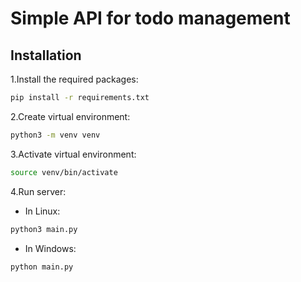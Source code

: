 # Simple API for todo management

## Installation

1.Install the required packages:
```bash
pip install -r requirements.txt
```

2.Create virtual environment:
```bash
python3 -m venv venv
```

3.Activate virtual environment:
```bash
source venv/bin/activate
```
    
4.Run server:
- In Linux:

```bash
python3 main.py
```
- In Windows:
```bash
python main.py 
```


